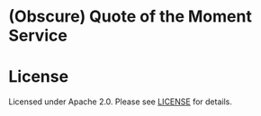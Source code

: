 # (Obscure) Quote of the Moment Service



# License

Licensed under Apache 2.0. Please see [LICENSE](LICENSE) for details.
